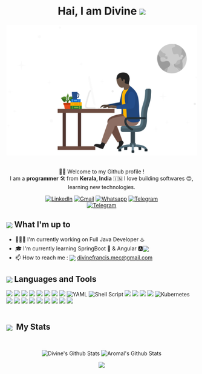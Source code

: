 <div align="center">
    <h1>Hai, I am <a  target="_blank">Divine</a> <img
            src="https://media.giphy.com/media/hvRJCLFzcasrR4ia7z/giphy.gif" width="32"></h1>
    <img alt="Developer Pic"
        src="programmer.svg" width="540"/>
    <br/><br/>
    <p>🙏🏻 Welcome to my Github profile !<br />
        I am a <b>programmer</b> 🛠️ from <b>Kerala, India</b> 🇮🇳
        I love building softwares 😍, learning new technologies. </p>
    <div>
        <a href="https://www.linkedin.com/in/divine-francis-mec/" target="_blank"><img alt="LinkedIn"
                src="https://img.shields.io/badge/linkedin-%230077B5.svg?&style=for-the-badge&logo=linkedin&logoColor=white" /></a>
        <a href="mailto:divinefrancis948@gmail.com" target="_blank"><img alt="Gmail"
                src="https://img.shields.io/badge/-Gmail-D14836?style=for-the-badge&logo=Gmail&logoColor=white" /></a>
        <a href="https://wa.me/8921942927/" target="_blank"><img alt="Whatsapp"
                src="https://img.shields.io/badge/WhatsApp-25D366?style=for-the-badge&logo=whatsapp&logoColor=white" /></a>
        <a href="https://t.me/x_Divine_Francis_x"><img alt="Telegram"
                src="https://img.shields.io/badge/telegram-%232CA5E0.svg?&style=for-the-badge&logo=telegram&logoColor=white"></a><br>
        <a href="https://t.me/x_Divine_Francis_x"><img alt="Telegram"
                src="https://komarev.com/ghpvc/?username=divinefrancis948"></a><br> 
    </div>
</div>

<div>
    <div>
        <h2><img align="center"
                src="https://emojis.slackmojis.com/emojis/images/1584726375/8272/blob-cool.gif?1584726375" width="28" />
            What I'm up to</h2>
        <ul>
            <li> 👨🏻‍💻 I'm currently working on Full Java Developer ♨️</li>
<!--             <li> 💬 Ask me about Linux <img align="center"
                    src="https://emojis.slackmojis.com/emojis/images/1593980850/9611/linux.png?1593980850"
                    width="16" />, Backend Development <img align="center"
                    src="https://emojis.slackmojis.com/emojis/images/1493026598/2124/android.png?1493026598"
                    width="16" /></li> -->
            <li> 🎓 I'm currently learning SpringBoot 🍃 & Angular 🅰<img align="center"
                    src="[https://emojis.slackmojis.com/emojis/images/1643514044/31/ruby.png?1643514044](https://emojis.slackmojis.com/emojis/images/1643514073/291/golang.png?1643514073)" width="16" /></li>
            <li>📫 How to reach me : <img align="center"
                    src="https://emojis.slackmojis.com/emojis/images/1622508200/42507/email_open.png?1622508200" width="20" />
                <a href="mailto:divinefrancis.mec@gmail.com" target="_blank">divinefrancis.mec@gmail.com</a></li>
        </ul>
    </div>



<div align="left">
        <h2><img src="https://emojis.slackmojis.com/emojis/images/1471045863/884/ninja.gif?1471045863" align="center"
                width="40" /> Languages and Tools</h2>
        <img src="https://img.shields.io/badge/javascript%20-%23323330.svg?&style=for-the-badge&logo=javascript&logoColor=%23F7DF1E"/>
        <!-- <img src="https://img.shields.io/badge/Ruby-CC342D?style=for-the-badge&logo=ruby&logoColor=white"/> -->
        <img src="https://img.shields.io/badge/go-%2300ADD8.svg?style=for-the-badge&logo=go&logoColor=white"/>
        <img src="https://img.shields.io/badge/TypeScript-007ACC?style=for-the-badge&logo=typescript&logoColor=white"/>
<img src="https://img.shields.io/badge/Python-FFD43B?style=for-the-badge&logo=python&logoColor=darkgreen"/>
<img src="https://img.shields.io/badge/java-%23ED8B00.svg?&style=for-the-badge&logo=java&logoColor=white"/>
<img src="https://img.shields.io/badge/c%20-%2300599C.svg?&style=for-the-badge&logo=c&logoColor=white"/>
<img src="https://img.shields.io/badge/html5%20-%23E34F26.svg?&style=for-the-badge&logo=html5&logoColor=white"/>
<img src="https://img.shields.io/badge/css3%20-%231572B6.svg?&style=for-the-badge&logo=css3&logoColor=white"/>
    <!-- <img src="https://img.shields.io/badge/Solidity-%23363636.svg?style=for-the-badge&logo=solidity&logoColor=white" alt="Solidity"/> -->
    <img src="https://img.shields.io/badge/yaml-%23ffffff.svg?style=for-the-badge&logo=yaml&logoColor=white" alt="YAML"/>
    <img src="https://img.shields.io/badge/shell_script-%23121011.svg?style=for-the-badge&logo=gnu-bash&logoColor=white" alt="Shell Script"/>
<!-- <img src="https://img.shields.io/badge/php-%23777BB4.svg?style=for-the-badge&logo=php&logoColor=white" alt="PHP"/> -->
<img src="https://img.shields.io/badge/git%20-%23F05033.svg?&style=for-the-badge&logo=git&logoColor=white"/>
<img src="https://img.shields.io/badge/github%20-%23121011.svg?&style=for-the-badge&logo=github&logoColor=white"/>
<!-- <img src="https://img.shields.io/badge/node.js%20-%2343853D.svg?&style=for-the-badge&logo=node.js&logoColor=white"/> -->
    <!-- <img src="https://img.shields.io/badge/Ruby_on_Rails-CC0000?style=for-the-badge&logo=ruby-on-rails&logoColor=white"/> -->
    <!-- <img src="https://img.shields.io/badge/Express.js-000000?style=for-the-badge&logo=express&logoColor=white"/> -->
    <img src="https://img.shields.io/badge/Postman-FF6C37?style=for-the-badge&logo=Postman&logoColor=white"/>
    <!-- <img src="https://img.shields.io/badge/redis-%23DD0031.svg?&style=for-the-badge&logo=redis&logoColor=white"/> -->
    <!-- <img src="https://img.shields.io/badge/MongoDB-4EA94B?style=for-the-badge&logo=mongodb&logoColor=white"/> -->
    <img src="https://img.shields.io/badge/docker-%230db7ed.svg?style=for-the-badge&logo=docker&logoColor=white"/>
<img src="https://img.shields.io/badge/kubernetes-%23326ce5.svg?style=for-the-badge&logo=kubernetes&logoColor=white" alt="Kubernetes"/>
<!-- <img src="https://img.shields.io/badge/jenkins-%232C5263.svg?style=for-the-badge&logo=jenkins&logoColor=white" alt="Jenkins"/> -->
<!-- <img src="https://img.shields.io/badge/nginx-%23009639.svg?style=for-the-badge&logo=nginx&logoColor=white" alt="Nginx"/> -->
<!-- <img src="https://img.shields.io/badge/-selenium-%2343B02A?style=for-the-badge&logo=selenium&logoColor=white" alt="Selenium"/> -->
<!-- <img src="https://img.shields.io/badge/-jest-%23C21325?style=for-the-badge&logo=jest&logoColor=white" alt="Jest"/> -->

<!-- <img src="https://img.shields.io/badge/markdown-%23000000.svg?&style=for-the-badge&logo=markdown&logoColor=white"/>
    <img src="https://img.shields.io/badge/next.js-000000?style=for-the-badge&logo=nextdotjs&logoColor=white"/> -->
<img src="https://img.shields.io/badge/Bootstrap-563D7C?style=for-the-badge&logo=bootstrap&logoColor=white"/>
    <img src="https://img.shields.io/badge/Tailwind_CSS-38B2AC?style=for-the-badge&logo=tailwind-css&logoColor=white"/>
<img src="https://img.shields.io/badge/MySQL-00000F?style=for-the-badge&logo=mysql&logoColor=white"/>
<img src="https://img.shields.io/badge/npm-CB3837?style=for-the-badge&logo=npm&logoColor=white"/>
<!-- <img src="https://img.shields.io/badge/Yarn-2C8EBB?style=for-the-badge&logo=yarn&logoColor=white"/> -->
<!-- <img src="https://img.shields.io/badge/Amazon_AWS-232F3E?style=for-the-badge&logo=amazon-aws&logoColor=white"/> -->
<!-- <img src="https://img.shields.io/badge/Vercel-000000?style=for-the-badge&logo=vercel&logoColor=white"/> -->
<!-- <img src="https://img.shields.io/badge/Heroku-430098?style=for-the-badge&logo=heroku&logoColor=white"/> -->
<img src="https://img.shields.io/badge/Brave-FF1B2D?style=for-the-badge&logo=Brave&logoColor=white"/>

<img src="https://img.shields.io/badge/Visual_Studio_Code-0078D4?style=for-the-badge&logo=visual%20studio%20code&logoColor=white"/>
<img src="https://img.shields.io/badge/Visual_Studio-5C2D91?style=for-the-badge&logo=visual%20studio&logoColor=white"/>
<img src="https://img.shields.io/badge/sublime_text-%23575757.svg?&style=for-the-badge&logo=sublime-text&logoColor=important"/> 
<!-- <img src="https://img.shields.io/badge/Figma-F24E1E?style=for-the-badge&logo=figma&logoColor=white"/> -->
<img src="https://img.shields.io/badge/Canva-%2300C4CC.svg?&style=for-the-badge&logo=Canva&logoColor=white"/>
  </div>






<br />


<div align="left">
        <h2><img width="30" align="center"
                src="https://emojis.slackmojis.com/emojis/images/1471045834/769/bike.gif?1471045834" /> &nbsp;My Stats
        </h2>
    </div>
    <br />
    <div>
            <p align="center">
                <img height="160" alt="Divine's Github Stats"
                    src="https://github-readme-stats.vercel.app/api?username=divinefrancis948&theme=nightowl&show_icons=true&hide_border=false&count_private=true" />
                <img alt="Aromal's Github Stats" height="160"
                    src="https://github-readme-stats.vercel.app/api/top-langs/?username=divinefrancis948&theme=nightowl&show_icons=true&hide_border=false&layout=compact" />
     </p> 

        
<p align="center">
  <a href="#">
    <img src="https://github-readme-streak-stats.herokuapp.com/?user=divinefrancis948&theme=nightowl&hide_border=false"/>
  </a>
</p>
    </div>
    

</p>


</div>


 
 
